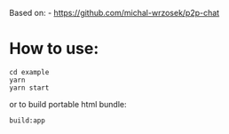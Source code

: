 Based on: - https://github.com/michal-wrzosek/p2p-chat

# How to use:

```
cd example
yarn
yarn start
```

or to build portable html bundle:

```
build:app
```
